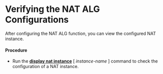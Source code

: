 Verifying the NAT ALG Configurations
====================================

After configuring the NAT ALG function, you can view the configured NAT instance.

#### Procedure

* Run the [**display nat instance**](cmdqueryname=display+nat+instance) [ *instance-name* ] command to check the configuration of a NAT instance.